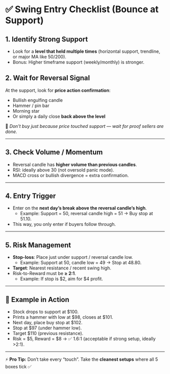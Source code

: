 # ✅ Swing Entry Checklist (Bounce at Support)

## 1. Identify Strong Support

- Look for a **level that held multiple times** (horizontal support, trendline, or major MA like 50/200).
- Bonus: Higher timeframe support (weekly/monthly) is stronger.

## 2. Wait for Reversal Signal

At the support, look for **price action confirmation**:

- Bullish engulfing candle  
- Hammer / pin bar  
- Morning star  
- Or simply a daily close **back above the level**

📌 *Don’t buy just because price touched support — wait for proof sellers are done.*

---

## 3. Check Volume / Momentum

- Reversal candle has **higher volume than previous candles**.  
- RSI: ideally above 30 (not oversold panic mode).  
- MACD cross or bullish divergence = extra confirmation.

---

## 4. Entry Trigger

- Enter on the **next day’s break above the reversal candle’s high**.  
  - Example: Support = 50, reversal candle high = 51 → Buy stop at 51.10.  
- This way, you only enter if buyers follow through.

---

## 5. Risk Management

- **Stop-loss**: Place just under support / reversal candle low.  
  - Example: Support at 50, candle low = 49 → Stop at 48.80.  
- **Target**: Nearest resistance / recent swing high.  
- Risk-to-Reward must be **≥ 2:1**.  
  - Example: If stop is $2, aim for $4 profit.

---

## 🔎 Example in Action

- Stock drops to support at $100.  
- Prints a hammer with low at $98, closes at $101.  
- Next day, place buy stop at $102.  
- Stop at $97 (under hammer low).  
- Target $110 (previous resistance).  
- Risk = $5, Reward = $8 → ✅ 1.6:1 (acceptable if strong setup, ideally >2:1).  

---

⚡ **Pro Tip:** Don’t take every “touch”. Take the **cleanest setups** where all 5 boxes tick ✅
